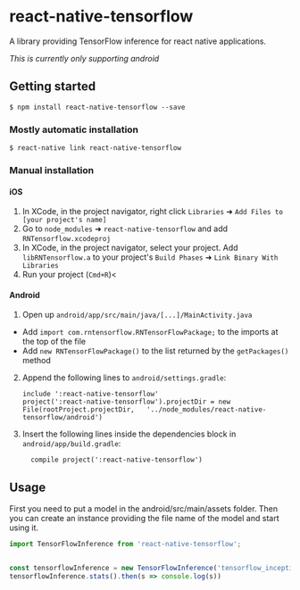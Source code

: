 
# react-native-tensorflow

A library providing TensorFlow inference for react native applications.

_This is currently only supporting android_

## Getting started

`$ npm install react-native-tensorflow --save`

### Mostly automatic installation

`$ react-native link react-native-tensorflow`

### Manual installation


#### iOS

1. In XCode, in the project navigator, right click `Libraries` ➜ `Add Files to [your project's name]`
2. Go to `node_modules` ➜ `react-native-tensorflow` and add `RNTensorflow.xcodeproj`
3. In XCode, in the project navigator, select your project. Add `libRNTensorflow.a` to your project's `Build Phases` ➜ `Link Binary With Libraries`
4. Run your project (`Cmd+R`)<

#### Android

1. Open up `android/app/src/main/java/[...]/MainActivity.java`
  - Add `import com.rntensorflow.RNTensorFlowPackage;` to the imports at the top of the file
  - Add `new RNTensorFlowPackage()` to the list returned by the `getPackages()` method
2. Append the following lines to `android/settings.gradle`:
  	```
  	include ':react-native-tensorflow'
  	project(':react-native-tensorflow').projectDir = new File(rootProject.projectDir, 	'../node_modules/react-native-tensorflow/android')
  	```
3. Insert the following lines inside the dependencies block in `android/app/build.gradle`:
  	```
      compile project(':react-native-tensorflow')
  	```

## Usage

First you need to put a model in the android/src/main/assets folder.
Then you can create an instance providing the file name of the model and start using it.

```javascript
import TensorFlowInference from 'react-native-tensorflow';


const tensorflowInference = new TensorFlowInference('tensorflow_inception_graph.pb')
tensorflowInference.stats().then(s => console.log(s))
```
